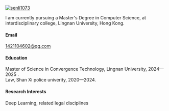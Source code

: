 

[![senli1073](https://img.shields.io/badge/senli1073-github-blue?logo=github)](https://github.com/senli1073)

I am currently pursuing a Master's Degree in Computer Science, at interdisciplinary college, Lingnan University, Hong Kong.

#### Email
1421104602@qq.com

#### Education
Master of Science in Convergence Technology, Lingnan University, 2024—2025 .\
Law, Shan Xi police univerity, 2020—2024.

#### Research Interests
Deep Learning, related legal disciplines
